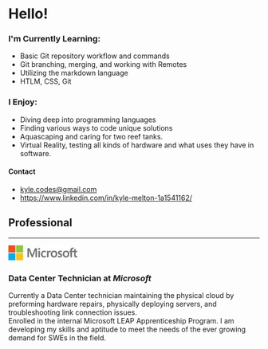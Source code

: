 # Hello!

### **I'm Currently Learning:**
- Basic Git repository workflow and commands
- Git branching, merging, and working with Remotes
- Utilizing the markdown language
- HTLM, CSS, Git

### **I Enjoy:**
- Diving deep into programming languages
- Finding various ways to code unique solutions
- Aquascaping and caring for two reef tanks.
- Virtual Reality, testing all kinds of hardware and what uses they have in software.

#### **Contact**
- kyle.codes@gmail.com
- https://www.linkedin.com/in/kyle-melton-1a1541162/

## **Professional**
---
![Ms Logo](MSLogo.jpg)
### **Data Center Technician at *Microsoft***
Currently a Data Center technician maintaining the physical cloud by preforming hardware repairs, physically deploying servers, and troubleshooting link connection issues.  
Enrolled in the internal Microsoft LEAP Apprenticeship Program. I am developing my skills and aptitude
to meet the needs of the ever growing demand for SWEs in the field.
